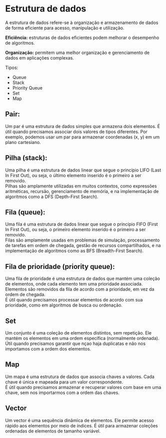 # Estrutura de dados

A estrutura de dados refere-se à organização e armazenamento de dados de forma eficiente para acesso, manipulação e utilização.

**Eficiência:** estruturas de dados eficientes podem melhorar o desempenho de algoritmos.

**Organização:** permitem uma melhor organização e gerenciamento de dados em aplicações complexas.

Tipos:
- Queue
- Stack
- Priority Queue
- Set
- Map

## Pair: 
Um par é uma estrutura de dados simples que armazena dois elementos.
É útil quando precisamos associar dois valores de tipos diferentes.
Por exemplo, podemos usar um par para armazenar coordenadas (x, y) em um plano cartesiano.


## Pilha (stack):
Uma pilha é uma estrutura de dados linear que segue o princípio LIFO (Last In First Out), ou seja, o último elemento inserido é o primeiro a ser removido. <br>
Pilhas são amplamente utilizadas em muitos contextos, como expressões aritméticas, recursão, gerenciamento de memória, e na implementação de algoritmos como a DFS (Depth-First Search).

## Fila (queue):
Uma fila é uma estrutura de dados linear que segue o princípio FIFO (First In First Out), ou seja, o primeiro elemento inserido é o primeiro a ser removido.<br>
Filas são amplamente usadas em problemas de simulação, processamento de tarefas em ordem de chegada, gestão de recursos compartilhados, e na implementação de algoritmos como as BFS (Breadth-First Search).

## Fila de prioridade (priority queue):
Uma fila de prioridade é uma estrutura de dados que mantém uma coleção de elementos, onde cada elemento tem uma prioridade associada.<br>
Elementos são removidos da fila de acordo com a prioridade, em vez da ordem de chegada.<br>
É útil quando precisamos processar elementos de acordo com sua prioridade, como em algoritmos de busca ou ordenação.

## Set
Um conjunto é uma coleção de elementos distintos, sem repetição. Ele mantém os elementos em uma ordem específica (normalmente ordenada).<br>
Útil quando precisamos garantir que nçao haja duplicatas e não nos importamos com a ordem dos elementos.

## Map
Um mapa é uma estrutura de dados que associa chaves a valores. Cada chave é única e mapeada para um valor correspondente.<br>
É útil quando precisamos armazenar e recuperar valores com base em uma chave, sem nos importarmos com a ordem das chaves.

## Vector
Um vector é uma sequência dinâmica de elementos. Ele permite acesso rápido aos elementos por meio de índices. É útil para armazenar coleções ordenadas de elementos de tamanho variável.

